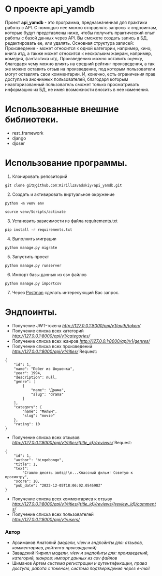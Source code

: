 # О проекте api_yamdb 
Проект **api_yamdb** - это программа, предназначенная для практики работы с API. С помощью нее можно отправлять запросы к эндпоинтам, которые будут представлены ниже, чтобы получить практический опыт работы с базой данных через API. Вы сможете создать запись в БД, редактировать ее, или удалять. Основная структура записей: Произведение - может относится к одной категории, например, кино, книга итд, а также может относится к нескольким жанрам, например, комедия, фантастика итд. Произведению можно оставить оценку, благодаря чему можно влиять на средний рейтинг произведения, а так же можно оставить отзыв на произведение, под которым пользователи могут оставлять свои комментарии. И, конечно, есть ограничения прав доступа на анонимных пользователей, благодаря которым неавторизованный пользователь сможет только просматривать информацию из БД, не имея возможности вносить в нее изменения. 

# Использованные внешние библиотеки. 
- rest_framework 
- django 
- djoser

# Использование программы. 
1. Клонировать репозиторий 
```` 
git clone git@github.com:KirillZavadskiy/api_yamdb.git
```` 
2. Cоздать и активировать виртуальное окружение 
```` 
python -m venv env 
```` 
```` 
source venv/Scripts/activate 
```` 
3. Установить зависимости из файла requirements.txt 
```` 
pip install -r requirements.txt 
```` 
4. Выполнить миграции 
```` 
python manage.py migrate 
```` 
5. Запустить проект 
```` 
python manage.py runserver 
```` 
6. Импорт базы данных из csv файлов 
```` 
python manage.py importcsv 
```` 
7. Через [Postman](https://www.postman.com/downloads/) сделать интересующий Вас запрос. 
 
# Эндпоинты. 
- Получение JWT-токена *http://127.0.0.1:8000/api/v1/auth/token/* 
- Получение списка всех категорий *http://127.0.0.1:8000/api/v1/categories/* 
- Получение списка всех жанров *http://127.0.0.1:8000/api/v1/genres/* 
- Получение списка всех произведений *http://127.0.0.1:8000/api/v1/titles/*
Request:
````
{
    "id": 1,
    "name": "Побег из Шоушенка",
    "year": 1994,
    "description": null,
    "genre": [
        {
            "name": "Драма",
            "slug": "drama"
        }
    ],
    "category": {
        "name": "Фильм",
        "slug": "movie"
    },
    "rating": 10
}
````
- Получение списка всех отзывов *http://127.0.0.1:8000/api/v1/titles/{title_id}/reviews/*
 Request:
````
{
    "id": 1,
    "author": "bingobongo",
    "title": 1,
    "text": 
        "Ставлю десять звёзд!\n...Классный фильм! Советую к просмотру",
    "score": 10,
    "pub_date": "2023-12-05T18:06:02.054698Z"
}
````
- Получение списка всех комментариев к отзыву *http://127.0.0.1:8000/api/v1/titles/{title_id}/reviews/{review_id}/comments/*  
- Получение списка всех пользователей *http://127.0.0.1:8000/api/v1/users/*

### Автор 
- Арзиманов Анатолий
*(модели, view и эндпойнты для: отзывов, комментариев, рейтинга произведений)*
- Завадский Кирилл
*модели, view и эндпойнты для: произведений, категорий, жанров; импорт данных из csv файлов*
- Шиманов Артем
*система регистрации и аутентификации, права доступа, работа с токеном, система подтверждения через e-mail*
